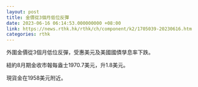 ```yaml
---
layout: post
title: 金價從3個月低位反彈
date: 2023-06-16 06:14:53.000000000 +08:00
link: https://news.rthk.hk/rthk/ch/component/k2/1705039-20230616.htm
categories: rthk
---
```


外圍金價從3個月低位反彈，受惠美元及美國國債孳息率下跌。

紐約8月期金收市報每盎士1970.7美元，升1.8美元。

現貨金在1958美元附近。
